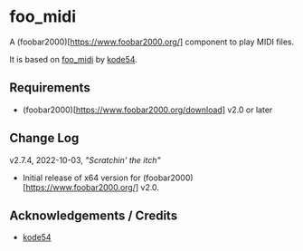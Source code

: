 
# foo_midi

A (foobar2000)[https://www.foobar2000.org/] component to play MIDI files.

It is based on [foo_midi](https://gitlab.com/kode54/foo_midi) by [kode54](https://gitlab.com/kode54).

## Requirements

* (foobar2000)[https://www.foobar2000.org/download] v2.0 or later

## Change Log

v2.7.4, 2022-10-03, *"Scratchin' the itch"*

* Initial release of x64 version for (foobar2000)[https://www.foobar2000.org/] v2.0.

## Acknowledgements / Credits

* [kode54](https://gitlab.com/kode54)
